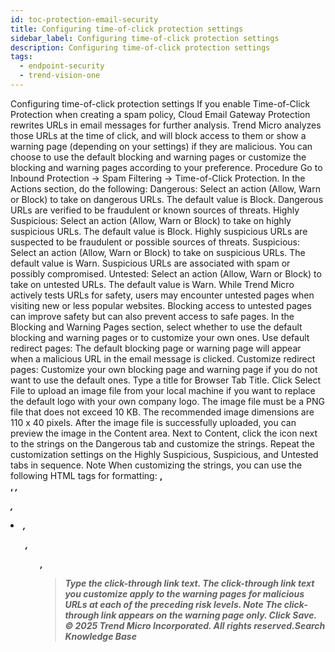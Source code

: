 ```yaml
---
id: toc-protection-email-security
title: Configuring time-of-click protection settings
sidebar_label: Configuring time-of-click protection settings
description: Configuring time-of-click protection settings
tags:
  - endpoint-security
  - trend-vision-one
---
```


 Configuring time-of-click protection settings If you enable Time-of-Click Protection when creating a spam policy, Cloud Email Gateway Protection rewrites URLs in email messages for further analysis. Trend Micro analyzes those URLs at the time of click, and will block access to them or show a warning page (depending on your settings) if they are malicious. You can choose to use the default blocking and warning pages or customize the blocking and warning pages according to your preference. Procedure Go to Inbound Protection → Spam Filtering → Time-of-Click Protection. In the Actions section, do the following: Dangerous: Select an action (Allow, Warn or Block) to take on dangerous URLs. The default value is Block. Dangerous URLs are verified to be fraudulent or known sources of threats. Highly Suspicious: Select an action (Allow, Warn or Block) to take on highly suspicious URLs. The default value is Block. Highly suspicious URLs are suspected to be fraudulent or possible sources of threats. Suspicious: Select an action (Allow, Warn or Block) to take on suspicious URLs. The default value is Warn. Suspicious URLs are associated with spam or possibly compromised. Untested: Select an action (Allow, Warn or Block) to take on untested URLs. The default value is Warn. While Trend Micro actively tests URLs for safety, users may encounter untested pages when visiting new or less popular websites. Blocking access to untested pages can improve safety but can also prevent access to safe pages. In the Blocking and Warning Pages section, select whether to use the default blocking and warning pages or to customize your own ones. Use default redirect pages: The default blocking page or warning page will appear when a malicious URL in the email message is clicked. Customize redirect pages: Customize your own blocking page and warning page if you do not want to use the default ones. Type a title for Browser Tab Title. Click Select File to upload an image file from your local machine if you want to replace the default logo with your own company logo. The image file must be a PNG file that does not exceed 10 KB. The recommended image dimensions are 110 x 40 pixels. After the image file is successfully uploaded, you can preview the image in the Content area. Next to Content, click the icon next to the strings on the Dangerous tab and customize the strings. Repeat the customization settings on the Highly Suspicious, Suspicious, and Untested tabs in sequence. Note When customizing the strings, you can use the following HTML tags for formatting: <b>, <br>, <i>, <p>, <li>, <ol>, <ul>, <blockquote> Type the click-through link text. The click-through link text you customize apply to the warning pages for malicious URLs at each of the preceding risk levels. Note The click-through link appears on the warning page only. Click Save. © 2025 Trend Micro Incorporated. All rights reserved.Search Knowledge Base